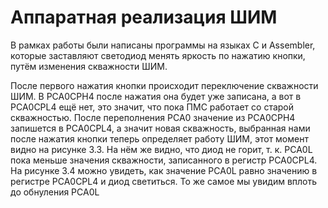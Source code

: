 # Аппаратная реализация ШИМ

В рамках работы были написаны программы на языках C и Assembler, которые заставляют светодиод менять яркость по нажатию кнопки, путём изменения скважности ШИМ. 

После первого нажатия кнопки происходит переключение скважности ШИМ. В PCA0CPH4 после нажатия она будет уже записана, а вот в  PCA0CPL4 ещё нет, это значит, что пока ПМС работает со старой скважностью. После переполнения PCA0 значение из  PCA0CPH4 запишется в  PCA0CPL4, а значит новая скважность, выбранная нами после нажатия кнопки теперь определяет работу ШИМ, этот момент видно на рисунке 3.3. На нём же видно, что диод не горит, т. к. PCA0L пока меньше значения скважности, записанного в регистр  PCA0CPL4. На рисунке 3.4 можно увидеть, как значение PCA0L равно значению в регистре  PCA0CPL4 и диод светиться. То же самое мы увидим вплоть до обнуления PCA0L
